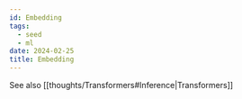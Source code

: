 ```yaml
---
id: Embedding
tags:
  - seed
  - ml
date: 2024-02-25
title: Embedding
---
```

See also [[thoughts/Transformers#Inference|Transformers]]